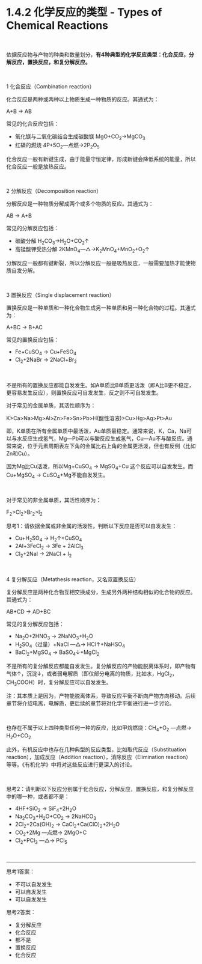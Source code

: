 # 1.4.2 化学反应的类型 - Types of Chemical Reactions

<br>

依据反应物与产物的种类和数量划分，**有4种典型的化学反应类型：化合反应，分解反应，置换反应，和复分解反应。**

<br>

1 化合反应（Combination reaction）

化合反应是两种或两种以上物质生成一种物质的反应。其通式为：

A+B → AB

常见的化合反应包括：

- 氧化镁与二氧化碳结合生成碳酸镁 MgO+CO<sub>2</sub>→MgCO<sub>3</sub>
- 红磷的燃烧 4P+5O<sub>2</sub>—点燃→2P<sub>2</sub>O<sub>5</sub>

化合反应一般有新键生成，由于能量守恒定律，形成新键会降低系统的能量，所以化合反应一般是放热反应。

<br>

2 分解反应（Decomposition reaction）

分解反应是一种物质分解成两个或多个物质的反应。其通式为：

AB → A+B 

常见的分解反应包括：

- 碳酸分解 H<sub>2</sub>CO<sub>3</sub>→H<sub>2</sub>O+CO<sub>2</sub>↑
- 高锰酸钾受热分解 2KMnO<sub>4</sub>—△→K<sub>2</sub>MnO<sub>4</sub>+MnO<sub>2</sub>+O<sub>2</sub>↑

分解反应一般都有键断裂，所以分解反应一般是吸热反应，一般需要加热才能使物质自发分解。

<br>

3 置换反应（Single displacement reaction）

置换反应是一种单质和一种化合物生成另一种单质和另一种化合物的过程。其通式为：

A+BC → B+AC

常见的置换反应包括：

- Fe+CuSO<sub>4</sub> → Cu+FeSO<sub>4</sub>
- Cl<sub>2</sub>+2NaBr → 2NaCl+Br<sub>2</sub>

<br>

不是所有的置换反应都能自发发生。如A单质比B单质更活泼（即A比B更不稳定，更容易发生反应），则置换反应可自发发生，反之则不可自发发生。

对于常见的金属单质，其活性顺序为：

K>Ca>Na>Mg>Al>Zn>Fe>Sn>Pb>H(酸性溶液)>Cu>Hg>Ag>Pt>Au 

即，K单质在所有金属单质中最活泼，Au单质最稳定。通常来说，K，Ca，Na可以与水反应生成氢气，Mg—Pb可以与酸反应生成氢气，Cu—Au不与酸反应。通常来说，位于元素周期表左下角的金属比右上角的金属更活泼，但也有反例（比如Zn和Cu）。

因为Mg比Cu活泼，所以Mg+CuSO<sub>4</sub> → MgSO<sub>4</sub>+Cu 这个反应可以自发发生。而Cu+MgSO<sub>4</sub> → CuSO<sub>4</sub>+Mg不能自发发生。

<br>

对于常见的非金属单质，其活性顺序为：

F<sub>2</sub>>Cl<sub>2</sub>>Br<sub>2</sub>>I<sub>2</sub>

思考1：请依据金属或非金属的活泼性，判断以下反应是否可以自发发生：

- Cu+H<sub>2</sub>SO<sub>4</sub> →  H<sub>2</sub>↑+CuSO<sub>4</sub>
- 2Al+3FeCl<sub>2</sub> → 3Fe + 2AlCl<sub>3</sub>
- Cl<sub>2</sub>+2NaI → 2NaCl + I<sub>2</sub>

<br>

4 复分解反应（Metathesis reaction，又名双置换反应）

复分解反应是两种化合物互相交换成分，生成另外两种结构相似的化合物的反应。其通式为：

AB+CD → AD+BC

常见的复分解反应包括：

- Na<sub>2</sub>O+2HNO<sub>3</sub> → 2NaNO<sub>3</sub>+H<sub>2</sub>O
- H<sub>2</sub>SO<sub>4</sub>（过量）+NaCl —△→ HCl↑+NaHSO<sub>4</sub>
- BaCl<sub>2</sub>+MgSO<sub>4</sub> → BaSO<sub>4</sub>↓+MgCl<sub>2</sub>

不是所有的复分解反应都能自发发生。复分解反应的产物能脱离体系时，即产物有气体↑，沉淀↓，或者弱电解质（即仅部分电离的物质，比如水，HgCl<sub>2</sub>，CH<sub>3</sub>COOH）时，复分解反应可以自发发生。

注：其本质上是因为，产物能脱离体系，导致反应平衡不断向产物方向移动。后续章节将介绍电离，电解质，更后续的章节将对化学平衡进行进一步讨论。

<br>

也存在不属于以上四种类型任何一种的反应，比如甲烷燃烧：CH<sub>4</sub>+O<sub>2</sub> —点燃→ H<sub>2</sub>O+CO<sub>2</sub>

此外，有机反应中也存在几种典型的反应类型，比如取代反应（Substituation reaction），加成反应（Addition reaction），消除反应（Elimination reaction）等等。《有机化学》中将对这些反应进行更深入的讨论。

<br>

思考2：请判断以下反应分别属于化合反应，分解反应，置换反应，和复分解反应中的哪一种，或者都不是：

- 4HF+SiO<sub>2</sub> → SiF<sub>4</sub>+2H<sub>2</sub>O
- Na<sub>2</sub>CO<sub>3</sub>+H<sub>2</sub>O+CO<sub>2</sub> → 2NaHCO<sub>3</sub>
- 2Cl<sub>2</sub>+2Ca(OH)<sub>2</sub> → CaCl<sub>2</sub>+Ca(ClO)<sub>2</sub>+2H<sub>2</sub>O
- CO<sub>2</sub>+2Mg —点燃→ 2MgO+C
- Cl<sub>2</sub>+PCl<sub>3</sub> —△→ PCl<sub>5</sub>

<br>

---

思考1答案：

- 不可以自发发生
- 可以自发发生
- 可以自发发生

思考2答案：

- 复分解反应
- 化合反应
- 都不是
- 置换反应
- 化合反应